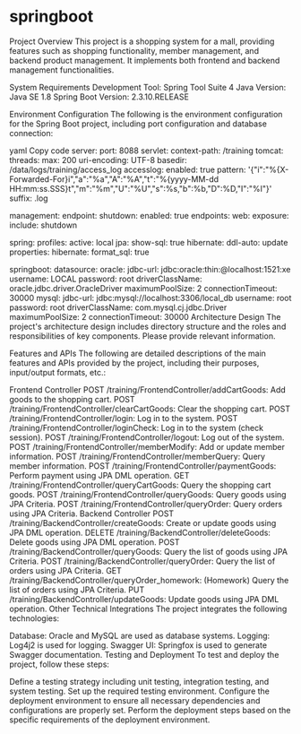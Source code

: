 # springboot
Project Overview
This project is a shopping system for a mall, providing features such as shopping functionality, member management, and backend product management. It implements both frontend and backend management functionalities.

System Requirements
Development Tool: Spring Tool Suite 4
Java Version: Java SE 1.8
Spring Boot Version: 2.3.10.RELEASE

Environment Configuration
The following is the environment configuration for the Spring Boot project, including port configuration and database connection:

yaml
Copy code
server:
  port: 8088
  servlet:
    context-path: /training
  tomcat:
    threads:
      max: 200
    uri-encoding: UTF-8
    basedir: /data/logs/training/access_log
    accesslog:
      enabled: true
      pattern: '{"i":"%{X-Forwarded-For}i","a":"%a","A":"%A","t":"%{yyyy-MM-dd HH:mm:ss.SSS}t","m":"%m","U":"%U","s":%s,"b":%b,"D":%D,"I":"%I"}'
      suffix: .log

management:
  endpoint:
    shutdown:
      enabled: true
  endpoints:
    web:
      exposure:
        include: shutdown

spring:
  profiles:
    active: local
  jpa:
    show-sql: true
    hibernate:
      ddl-auto: update
    properties:
      hibernate:
        format_sql: true

springboot:
  datasource:
    oracle:
      jdbc-url: jdbc:oracle:thin:@localhost:1521:xe
      username: LOCAL
      password: root
      driverClassName: oracle.jdbc.driver.OracleDriver
      maximumPoolSize: 2
      connectionTimeout: 30000
    mysql:
      jdbc-url: jdbc:mysql://localhost:3306/local_db
      username: root
      password: root
      driverClassName: com.mysql.cj.jdbc.Driver
      maximumPoolSize: 2
      connectionTimeout: 30000
Architecture Design
The project's architecture design includes directory structure and the roles and responsibilities of key components. Please provide relevant information.

Features and APIs
The following are detailed descriptions of the main features and APIs provided by the project, including their purposes, input/output formats, etc.:

Frontend Controller
POST /training/FrontendController/addCartGoods: Add goods to the shopping cart.
POST /training/FrontendController/clearCartGoods: Clear the shopping cart.
POST /training/FrontendController/login: Log in to the system.
POST /training/FrontendController/loginCheck: Log in to the system (check session).
POST /training/FrontendController/logout: Log out of the system.
POST /training/FrontendController/memberModify: Add or update member information.
POST /training/FrontendController/memberQuery: Query member information.
POST /training/FrontendController/paymentGoods: Perform payment using JPA DML operation.
GET /training/FrontendController/queryCartGoods: Query the shopping cart goods.
POST /training/FrontendController/queryGoods: Query goods using JPA Criteria.
POST /training/FrontendController/queryOrder: Query orders using JPA Criteria.
Backend Controller
POST /training/BackendController/createGoods: Create or update goods using JPA DML operation.
DELETE /training/BackendController/deleteGoods: Delete goods using JPA DML operation.
POST /training/BackendController/queryGoods: Query the list of goods using JPA Criteria.
POST /training/BackendController/queryOrder: Query the list of orders using JPA Criteria.
GET /training/BackendController/queryOrder_homework: (Homework) Query the list of orders using JPA Criteria.
PUT /training/BackendController/updateGoods: Update goods using JPA DML operation.
Other Technical Integrations
The project integrates the following technologies:

Database: Oracle and MySQL are used as database systems.
Logging: Log4j2 is used for logging.
Swagger UI: Springfox is used to generate Swagger documentation.
Testing and Deployment
To test and deploy the project, follow these steps:

Define a testing strategy including unit testing, integration testing, and system testing.
Set up the required testing environment.
Configure the deployment environment to ensure all necessary dependencies and configurations are properly set.
Perform the deployment steps based on the specific requirements of the deployment environment.
